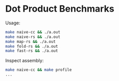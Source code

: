 # Dot Product Benchmarks

Usage:
```sh
make naive-cc && ./a.out
make naive-rs && ./a.out
make map-rs && ./a.out
make fold-rs && ./a.out
make fast-rs && ./a.out
```

Inspect assembly:
```sh
make naive-cc && make profile
...
```

